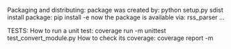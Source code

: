 Packaging and distributing:
    package was created by:
        python setup.py sdist
    install package:
        pip install -e
    now the package is available via:
        rss_parser ... 

TESTS:
    How to run a unit test:
        coverage run -m unittest test_convert_module.py 
    How to check its coverage:
        coverage report -m